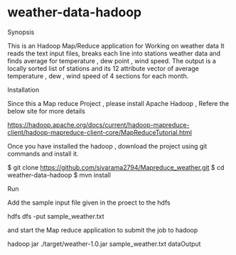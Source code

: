 # weather-data-hadoop
Synopsis

This is an Hadoop Map/Reduce application for Working on weather data It reads the text input files, breaks each line into stations weather data and finds average for temperature , dew point , wind speed. The output is a locally sorted list of stations and its 12 attribute vector of average temperature , dew , wind speed of 4 sections for each month.

Installation

Since this a Map reduce Project , please install Apache Hadoop , Refere the below site for more details

https://hadoop.apache.org/docs/current/hadoop-mapreduce-client/hadoop-mapreduce-client-core/MapReduceTutorial.html

Once you have installed the hadoop , download the project using git commands and install it.

$ git clone https://github.com/sivarama2794/Mapreduce_weather.git
$ cd weather-data-hadoop
$ mvn install

Run

Add the sample input file given in the proect to the hdfs

hdfs dfs -put sample_weather.txt

and start the Map reduce application to submit the job to hadoop

hadoop jar ./target/weather-1.0.jar sample_weather.txt  dataOutput
